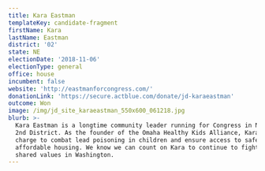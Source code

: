 ```yaml
---
title: Kara Eastman
templateKey: candidate-fragment
firstName: Kara
lastName: Eastman
district: '02'
state: NE
electionDate: '2018-11-06'
electionType: general
office: house
incumbent: false
website: 'http://eastmanforcongress.com/'
donationLink: 'https://secure.actblue.com/donate/jd-karaeastman'
outcome: Won
image: /img/jd_site_karaeastman_550x600_061218.jpg
blurb: >-
  Kara Eastman is a longtime community leader running for Congress in Nebraska’s
  2nd District. As the founder of the Omaha Healthy Kids Alliance, Kara led the
  charge to combat lead poisoning in children and ensure access to safe, green
  affordable housing. We know we can count on Kara to continue to fight for our
  shared values in Washington.
---
```


